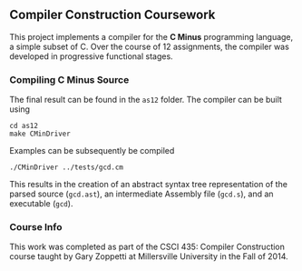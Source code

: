 ## Compiler Construction Coursework
This project implements a compiler for the **C Minus** programming language, a simple subset of C.  Over the course of 12 assignments, the compiler was developed in progressive functional stages.

### Compiling C Minus Source
The final result can be found in the `as12` folder.  The compiler can be built using

    cd as12
    make CMinDriver

Examples can be subsequently be compiled

    ./CMinDriver ../tests/gcd.cm

This results in the creation of an abstract syntax tree representation of the parsed source (`gcd.ast`), an intermediate Assembly file (`gcd.s`), and an executable (`gcd`).

### Course Info

This work was completed as part of the CSCI 435: Compiler Construction course taught by Gary Zoppetti at Millersville University in the Fall of 2014.
